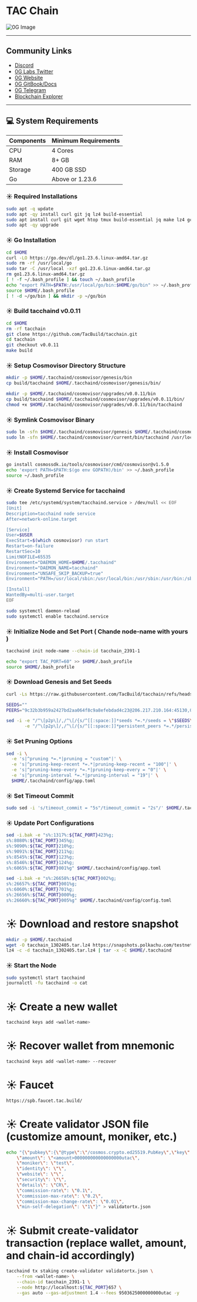 
# TAC Chain

![0G Image](https://i.ibb.co/wNcjWZ0R/Tac-Chain.png)

---

## Community Links

- [Discord](https://discord.gg/NYhFQ3xMrc)
- [0G Labs Twitter](https://x.com/TacBuild)
- [0G Website](https://tac.build/)
- [0G GitBook/Docs](https://zerogravity.gitbook.io/0g-doc/)
- [0G Telegram](https://t.me/tacbuild)
- [Blockchain Explorer](https://explorer.dksnodes.com/TACChain)

---

## 💻 System Requirements

| Components  | Minimum Requirements |
|-------------|----------------------|
| CPU         | 4 Cores               |
| RAM         | 8+ GB                 |
| Storage     | 400 GB SSD            |
| Go          | Above or 1.23.6       |


### ☀️ Required Installations
```bash
sudo apt -q update
sudo apt -qy install curl git jq lz4 build-essential
sudo apt install curl git wget htop tmux build-essential jq make lz4 gcc unzip clang cmake -y
sudo apt -qy upgrade
```

### ☀️ Go Installation
```bash
cd $HOME
curl -LO https://go.dev/dl/go1.23.6.linux-amd64.tar.gz
sudo rm -rf /usr/local/go
sudo tar -C /usr/local -xzf go1.23.6.linux-amd64.tar.gz
rm go1.23.6.linux-amd64.tar.gz
[ ! -f ~/.bash_profile ] && touch ~/.bash_profile
echo "export PATH=$PATH:/usr/local/go/bin:$HOME/go/bin" >> ~/.bash_profile
source $HOME/.bash_profile
[ ! -d ~/go/bin ] && mkdir -p ~/go/bin
```

### ☀️ Build tacchaind v0.0.11
```bash
cd $HOME
rm -rf tacchain
git clone https://github.com/TacBuild/tacchain.git
cd tacchain
git checkout v0.0.11
make build
```

### ☀️ Setup Cosmovisor Directory Structure
```bash
mkdir -p $HOME/.tacchaind/cosmovisor/genesis/bin
cp build/tacchaind $HOME/.tacchaind/cosmovisor/genesis/bin/

mkdir -p $HOME/.tacchaind/cosmovisor/upgrades/v0.0.11/bin
cp build/tacchaind $HOME/.tacchaind/cosmovisor/upgrades/v0.0.11/bin/
chmod +x $HOME/.tacchaind/cosmovisor/upgrades/v0.0.11/bin/tacchaind
```

### ☀️ Symlink Cosmovisor Binary
```bash
sudo ln -sfn $HOME/.tacchaind/cosmovisor/genesis $HOME/.tacchaind/cosmovisor/current
sudo ln -sfn $HOME/.tacchaind/cosmovisor/current/bin/tacchaind /usr/local/bin/tacchaind
```

### ☀️ Install Cosmovisor
```bash
go install cosmossdk.io/tools/cosmovisor/cmd/cosmovisor@v1.5.0
echo 'export PATH=$PATH:$(go env GOPATH)/bin' >> ~/.bash_profile
source ~/.bash_profile
```


### ☀️ Create Systemd Service for tacchaind
```bash
sudo tee /etc/systemd/system/tacchaind.service > /dev/null << EOF
[Unit]
Description=tacchaind node service
After=network-online.target

[Service]
User=$USER
ExecStart=$(which cosmovisor) run start
Restart=on-failure
RestartSec=10
LimitNOFILE=65535
Environment="DAEMON_HOME=$HOME/.tacchaind"
Environment="DAEMON_NAME=tacchaind"
Environment="UNSAFE_SKIP_BACKUP=true"
Environment="PATH=/usr/local/sbin:/usr/local/bin:/usr/sbin:/usr/bin:/sbin:/bin:$HOME/.tacchaind/cosmovisor/current/bin"

[Install]
WantedBy=multi-user.target
EOF
```

```bash
sudo systemctl daemon-reload
sudo systemctl enable tacchaind.service
```

### ☀️ Initialize Node and Set Port ( Chande node-name with yours )
```bash
tacchaind init node-name --chain-id tacchain_2391-1
```

```bash
echo "export TAC_PORT=60" >> $HOME/.bash_profile
source $HOME/.bash_profile
```

### ☀️ Download Genesis and Set Seeds
```bash
curl -Ls https://raw.githubusercontent.com/TacBuild/tacchain/refs/heads/main/networks/tacchain_2391-1/genesis.json > $HOME/.tacchaind/config/genesis.json

SEEDS=""
PEERS="9c32b3b959a2427bd2aa064f8c9a8efebdad4c23@206.217.210.164:45130,04a2152eed9f73dc44779387a870ea6480c41fe7@206.217.210.164:45140,5aaaf8140262d7416ac53abe4e0bd13b0f582168@23.92.177.41:45110,ddb3e8b8f4d051e914686302dafc2a73adf9b0d2@23.92.177.41:45120"

sed -i -e "/^\[p2p\]/,/^\[/{s/^[[:space:]]*seeds *=.*/seeds = \"$SEEDS\"/}" \
       -e "/^\[p2p\]/,/^\[/{s/^[[:space:]]*persistent_peers *=.*/persistent_peers = \"$PEERS\"/}" $HOME/.tacchaind/config/config.toml
```

### ☀️ Set Pruning Options
```bash
sed -i \
  -e 's|^pruning *=.*|pruning = "custom"|' \
  -e 's|^pruning-keep-recent *=.*|pruning-keep-recent = "100"|' \
  -e 's|^pruning-keep-every *=.*|pruning-keep-every = "0"|' \
  -e 's|^pruning-interval *=.*|pruning-interval = "19"|' \
  $HOME/.tacchaind/config/app.toml
```

### ☀️ Set Timeout Commit
```bash
sudo sed -i 's/timeout_commit = "5s"/timeout_commit = "2s"/' $HOME/.tacchaind/config/config.toml
```

### ☀️ Update Port Configurations
```bash
sed -i.bak -e "s%:1317%:${TAC_PORT}423%g;
s%:8080%:${TAC_PORT}345%g;
s%:9090%:${TAC_PORT}210%g;
s%:9091%:${TAC_PORT}211%g;
s%:8545%:${TAC_PORT}123%g;
s%:8546%:${TAC_PORT}124%g;
s%:6065%:${TAC_PORT}001%g" $HOME/.tacchaind/config/app.toml

sed -i.bak -e "s%:26658%:${TAC_PORT}002%g;
s%:26657%:${TAC_PORT}001%g;
s%:6060%:${TAC_PORT}701%g;
s%:26656%:${TAC_PORT}000%g;
s%:26660%:${TAC_PORT}005%g" $HOME/.tacchaind/config/config.toml
```

# ☀️ Download and restore snapshot
```bash
mkdir -p $HOME/.tacchaind
wget -O tacchain_1302405.tar.lz4 https://snapshots.polkachu.com/testnet-snapshots/tacchain/tacchain_1302405.tar.lz4 --inet4-only
lz4 -c -d tacchain_1302405.tar.lz4 | tar -x -C $HOME/.tacchaind
```

### ☀️ Start the Node
```bash
sudo systemctl start tacchaind
journalctl -fu tacchaind -o cat
```

# ☀️ Create a new wallet
```bash
tacchaind keys add <wallet-name>
```

# ☀️ Recover wallet from mnemonic
```bash
tacchaind keys add <wallet-name> --recover
```
# ☀️ Faucet
```bash
https://spb.faucet.tac.build/
```


# ☀️ Create validator JSON file (customize amount, moniker, etc.)
```bash
echo "{\"pubkey\":{\"@type\":\"/cosmos.crypto.ed25519.PubKey\",\"key\":\"$(tacchaind tendermint show-validator | grep -Po '\"key\":\\s*\"\\K[^\"]*')\"},
    \"amount\": \"<amount>000000000000000000utac\",
    \"moniker\": \"test\",
    \"identity\": \"\",
    \"website\": \"\",
    \"security\": \"\",
    \"details\": \"CR\",
    \"commission-rate\": \"0.1\",
    \"commission-max-rate\": \"0.2\",
    \"commission-max-change-rate\": \"0.01\",
    \"min-self-delegation\": \"1\"}" > validatortx.json
```
# ☀️ Submit create-validator transaction (replace wallet, amount, and chain-id accordingly)
```bash
tacchaind tx staking create-validator validatortx.json \
    --from <wallet-name> \
    --chain-id tacchain_2391-1 \
    --node http://localhost:${TAC_PORT}657 \
    --gas auto --gas-adjustment 1.4 --fees 9503625000000000utac -y
```


